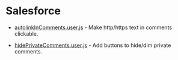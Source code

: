 # Salesforce

* [autolinkInComments.user.js](./autolinkInComments.user.js?raw=true) - Make http/https text in comments clickable.

* [hidePrivateComments.user.js](./hidePrivateComments.user.js?raw=true) - Add buttons to hide/dim private comments.
